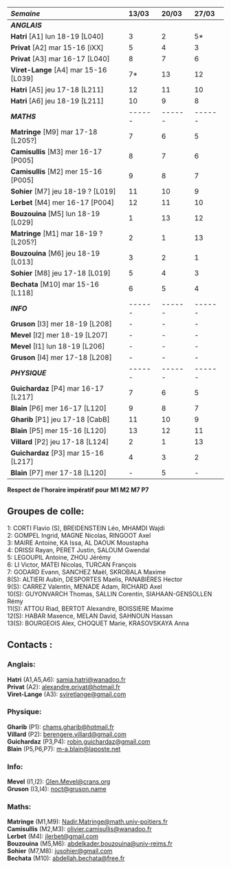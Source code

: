 | *Semaine*                                | 13/03  | 20/03  | 27/03  |
|:-----------------------------------------|:-------|:-------|:-------|
| ***ANGLAIS***                            |
| **Hatri** \[A1] lun 18-19 \[L040]        | 3      | 2      | 5*     | 
| **Privat** \[A2] mar 15-16 \[iXX]       | 5      | 4      | 3      |
| **Privat** \[A3] mar 16-17 \[L040]       | 8      | 7      | 6      |
| **Viret-Lange** \[A4] mar 15-16 \[L039]  | 7*     | 13     | 12     |
| **Hatri** \[A5] jeu 17-18 \[L211]        | 12     | 11     | 10     |
| **Hatri** \[A6] jeu 18-19 \[L211]        | 10     | 9      | 8      |
| ***MATHS***                              | ------ | ------ | ------ |
| **Matringe** \[M9] mar 17-18 \[L205?]     | 7      | 6      | 5      |
| **Camisullis** \[M3] mer 16-17 \[P005]   | 8      | 7      | 6      |
| **Camisullis** \[M2] mer 15-16 \[P005]   | 9      | 8      | 7      |
| **Sohier** \[M7] jeu 18-19 ? \[L019]     | 11     | 10     | 9      |
| **Lerbet** \[M4] mer 16-17 \[P004]       | 12     | 11     | 10     |
| **Bouzouina** \[M5] lun 18-19 \[L029]    | 1      | 13     | 12     |
| **Matringe** \[M1] mar 18-19 ? \[L205?]   | 2      | 1      | 13     |
| **Bouzouina** \[M6] jeu 18-19 \[L013]    | 3      | 2      | 1      |
| **Sohier** \[M8] jeu 17-18 \[L019]       | 5      | 4      | 3      |
| **Bechata** \[M10] mar 15-16 \[L118]     | 6      | 5      | 4      |
| ***INFO***                               | ------ | ------ | ------ |
| **Gruson** \[I3] mer 18-19 \[L208]       | -     | -      | -      |
| **Mevel** \[I2] mer 18-19 \[L207]        | -     | -     | -     |
| **Mevel** \[I1] lun 18-19 \[L206]        | -      | -      | -      |
| **Gruson** \[I4] mer 17-18 \[L208]       | -      | -      | -      |
| ***PHYSIQUE***                           | ------ | ------ | ------ |
| **Guichardaz** \[P4] mar 16-17 \[L217]   | 7      | 6      | 5      |
| **Blain** \[P6] mer 16-17 \[L120]        | 9      | 8      | 7      |
| **Gharib** \[P1] jeu 17-18 \[CabB]       | 11     | 10     | 9      |
| **Blain** \[P5] mer 15-16 \[L120]        | 13     | 12     | 11     |
| **Villard** \[P2] jeu 17-18 \[L124]      | 2      | 1      | 13     |
| **Guichardaz** \[P3] mar 15-16 \[L217]   | 4      | 3      | 2      |
| **Blain** \[P7] mer 17-18 \[L120]        | -      | 5      | -      |






**Respect de l'horaire impératif pour M1 M2 M7 P7**</br>

## Groupes de colle:</br>
1:     CORTI Flavio (S), BREIDENSTEIN Léo, MHAMDI Wajdi</br>
2:     GOMPEL Ingrid, MAGNE Nicolas, RINGOOT Axel</br>
3:     MAIRE Antoine, KA Issa, AL DAOUK Moustapha</br>
4:     DRISSI Rayan, PERET Justin, SALOUM Gwendal</br>
5:     LEGOUPIL Antoine, ZHOU Jérémy</br>
6:     LI Victor, MATEI Nicolas, TURCAN François</br>
7:     GODARD Evann, SANCHEZ Maël, SKROBALA Maxime</br>
8(S):  ALTIERI Aubin, DESPORTES Maelis, PANABIÈRES Hector</br>
9(S):  CARREZ Valentin, MENADE Adam, RICHARD Axel</br>
10(S): GUYONVARCH Thomas, SALLIN Corentin, SIAHAAN-GENSOLLEN Rémy</br>
11(S): ATTOU Riad, BERTOT Alexandre, BOISSIERE Maxime</br>
12(S): HABAR Maxence, MELAN David, SAHNOUN Hassan</br>
13(S): BOURGEOIS Alex, CHOQUET Marie, KRASOVSKAYA Anna</br>

## Contacts : </br>
### Anglais:</br>
**Hatri** (A1,A5,A6): samia.hatri@wanadoo.fr</br>
**Privat** (A2): alexandre.privat@hotmail.fr</br>
**Viret-Lange** (A3): sviretlange@gmail.com</br>
### Physique:</br>
**Gharib** (P1): chams.gharib@hotmail.fr</br>
**Villard** (P2): berengere.villard@gmail.com</br>
**Guichardaz** (P3,P4): robin.guichardaz@gmail.com</br>
**Blain** (P5,P6,P7): m-a.blain@laposte.net</br>
### Info:</br>
**Mevel** (I1,I2): Glen.Mevel@crans.org</br>
**Gruson** (I3,I4): noct@gruson.name</br>
### Maths:</br>
**Matringe** (M1,M9): Nadir.Matringe@math.univ-poitiers.fr</br>
**Camisullis** (M2,M3): olivier.camisullis@wanadoo.fr</br>
**Lerbet** (M4): jlerbet@gmail.com</br>
**Bouzouina** (M5,M6): abdelkader.bouzouina@univ-reims.fr</br>
**Sohier** (M7,M8): jusohier@gmail.com</br>
**Bechata** (M10): abdellah.bechata@free.fr</br>
